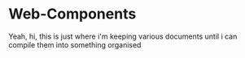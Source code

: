# Web-Components

Yeah, hi, this is just where i'm keeping various documents until i can compile them into something organised
